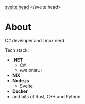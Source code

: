 <svelte:head>
	<title>About</title>
</svelte:head>

# About

C# developer and Linux nerd.

Tech stack:

- **.NET**
	- C#
	- AvaloniaUI
- **NIX**
- **Node.js**
	- Svelte
- **Docker**
- and bits of Rust, C++ and Python
